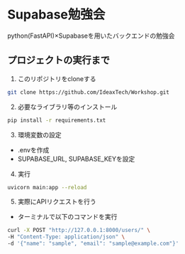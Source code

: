 # Supabase勉強会

python(FastAPI)×Supabaseを用いたバックエンドの勉強会

## プロジェクトの実行まで

1. このリポジトリをcloneする

```zsh
git clone https://github.com/IdeaxTech/Workshop.git
```

2. 必要なライブラリ等のインストール

```zsh
pip install -r requirements.txt
```

3. 環境変数の設定
- .envを作成
- SUPABASE_URL, SUPABASE_KEYを設定

4. 実行
```zsh
uvicorn main:app --reload
```

5. 実際にAPIリクエストを行う
- ターミナルで以下のコマンドを実行  

```zsh
curl -X POST "http://127.0.0.1:8000/users/" \
-H "Content-Type: application/json" \
-d '{"name": "sample", "email": "sample@example.com"}'
```

